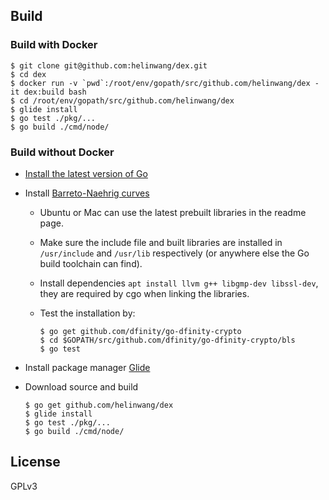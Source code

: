 ## Build

### Build with Docker

```
$ git clone git@github.com:helinwang/dex.git
$ cd dex
$ docker run -v `pwd`:/root/env/gopath/src/github.com/helinwang/dex -it dex:build bash
$ cd /root/env/gopath/src/github.com/helinwang/dex
$ glide install
$ go test ./pkg/...
$ go build ./cmd/node/
```

### Build without Docker

- [Install the latest version of Go](https://golang.org/doc/install#install)

- Install [Barreto-Naehrig curves](https://github.com/dfinity/bn)

  - Ubuntu or Mac can use the latest prebuilt libraries in the readme
    page.
  
  - Make sure the include file and built libraries are installed in
    `/usr/include` and `/usr/lib` respectively (or anywhere else the
    Go build toolchain can find).

  - Install dependencies `apt install llvm g++ libgmp-dev libssl-dev`,
    they are required by cgo when linking the libraries.

  - Test the installation by:
    ```
    $ go get github.com/dfinity/go-dfinity-crypto
    $ cd $GOPATH/src/github.com/dfinity/go-dfinity-crypto/bls
    $ go test
    ```

- Install package manager [Glide](https://glide.sh/)

- Download source and build
  ```
  $ go get github.com/helinwang/dex
  $ glide install
  $ go test ./pkg/...
  $ go build ./cmd/node/
  ```

## License

GPLv3

